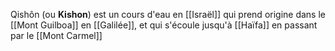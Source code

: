 Qishôn (ou **Kishon**) est un cours d'eau en [[Israël]] qui prend origine dans le [[Mont Guilboa]] en [[Galilée]], et qui s'écoule jusqu'à [[Haïfa]] en passant par le [[Mont Carmel]]